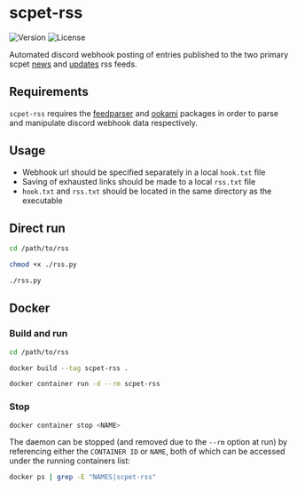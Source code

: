 # scpet-rss
![Version](https://img.shields.io/badge/version-v1.0-blue)
![License](https://img.shields.io/badge/license-GPLv3-orange)

Automated discord webhook posting of entries published to the two primary scpet [news](https://vss.scpet.si/vss/rss.php?sec=news) and [updates](https://vss.scpet.si/vss/rss.php?sec=obvestila) rss feeds.

## Requirements
`scpet-rss` requires the [feedparser](https://github.com/kurtmckee/feedparser) and [ookami](https://github.com/tainn/ookami) packages in order to parse and manipulate discord webhook data respectively.

## Usage
- Webhook url should be specified separately in a local `hook.txt` file
- Saving of exhausted links should be made to a local `rss.txt` file
- `hook.txt` and `rss.txt` should be located in the same directory as the executable

## Direct run
```sh
cd /path/to/rss

chmod +x ./rss.py

./rss.py
```

## Docker

### Build and run
```sh
cd /path/to/rss

docker build --tag scpet-rss .

docker container run -d --rm scpet-rss
```

### Stop
```sh
docker container stop <NAME>
```

The daemon can be stopped (and removed due to the `--rm` option at run) by referencing either the `CONTAINER ID` or `NAME`, both of which can be accessed under the running containers list:
```sh
docker ps | grep -E "NAMES|scpet-rss"
```
